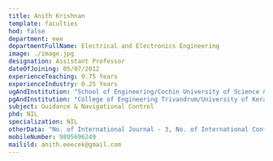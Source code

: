 ```yaml
---
title: Anith Krishnan
template: faculties
hod: false
department: eee
departmentFullName: Electrical and Electronics Engineering
image: ./image.jpg
designation: Assistant Professor
dateOfJoining: 05/07/2012
experienceTeaching: 9.75 Years
experienceIndustry: 0.25 Years
ugAndInstitution: "School of Engineering/Cochin University of Science & Technology."
pgAndInstitution: "College of Engineering Trivandrum/University of Kerala"
subject: Guidance & Navigational Control
phd: NIL
specialization: NIL
otherData: "No. of International Journal - 3, No. of International Conferences - 13, No.of national conferences - 2"
mobileNumber: 9895696249
mailild: anith.eeecek@gmail.com
---
```

